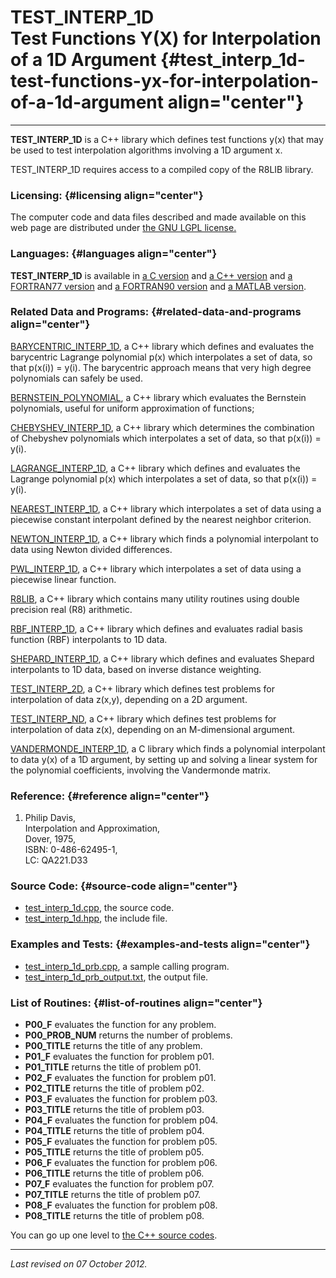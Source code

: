 TEST\_INTERP\_1D\
Test Functions Y(X) for Interpolation of a 1D Argument {#test_interp_1d-test-functions-yx-for-interpolation-of-a-1d-argument align="center"}
======================================================

------------------------------------------------------------------------

**TEST\_INTERP\_1D** is a C++ library which defines test functions y(x)
that may be used to test interpolation algorithms involving a 1D
argument x.

TEST\_INTERP\_1D requires access to a compiled copy of the R8LIB
library.

### Licensing: {#licensing align="center"}

The computer code and data files described and made available on this
web page are distributed under [the GNU LGPL
license.](../../txt/gnu_lgpl.txt)

### Languages: {#languages align="center"}

**TEST\_INTERP\_1D** is available in [a C
version](../../c_src/test_interp_1d/test_interp_1d.html) and [a C++
version](../../cpp_src/test_interp_1d/test_interp_1d.html) and [a
FORTRAN77 version](../../f77_src/test_interp_1d/test_interp_1d.html) and
[a FORTRAN90 version](../../f_src/test_interp_1d/test_interp_1d.html)
and [a MATLAB version](../../m_src/test_interp_1d/test_interp_1d.html).

### Related Data and Programs: {#related-data-and-programs align="center"}

[BARYCENTRIC\_INTERP\_1D](../../cpp_src/barycentric_interp_1d/barycentric_interp_1d.html),
a C++ library which defines and evaluates the barycentric Lagrange
polynomial p(x) which interpolates a set of data, so that p(x(i)) =
y(i). The barycentric approach means that very high degree polynomials
can safely be used.

[BERNSTEIN\_POLYNOMIAL](../../cpp_src/bernstein_polynomial/bernstein_polynomial.html),
a C++ library which evaluates the Bernstein polynomials, useful for
uniform approximation of functions;

[CHEBYSHEV\_INTERP\_1D](../../cpp_src/chebyshev_interp_1d/chebyshev_interp_1d.html),
a C++ library which determines the combination of Chebyshev polynomials
which interpolates a set of data, so that p(x(i)) = y(i).

[LAGRANGE\_INTERP\_1D](../../cpp_src/lagrange_interp_1d/lagrange_interp_1d.html),
a C++ library which defines and evaluates the Lagrange polynomial p(x)
which interpolates a set of data, so that p(x(i)) = y(i).

[NEAREST\_INTERP\_1D](../../cpp_src/nearest_interp_1d/nearest_interp_1d.html),
a C++ library which interpolates a set of data using a piecewise
constant interpolant defined by the nearest neighbor criterion.

[NEWTON\_INTERP\_1D](../../cpp_src/newton_interp_1d/newton_interp_1d.html),
a C++ library which finds a polynomial interpolant to data using Newton
divided differences.

[PWL\_INTERP\_1D](../../cpp_src/pwl_interp_1d/pwl_interp_1d.html), a C++
library which interpolates a set of data using a piecewise linear
function.

[R8LIB](../../cpp_src/r8lib/r8lib.html), a C++ library which contains
many utility routines using double precision real (R8) arithmetic.

[RBF\_INTERP\_1D](../../cpp_src/rbf_interp_1d/rbf_interp_1d.html), a C++
library which defines and evaluates radial basis function (RBF)
interpolants to 1D data.

[SHEPARD\_INTERP\_1D](../../cpp_src/shepard_interp_1d/shepard_interp_1d.html),
a C++ library which defines and evaluates Shepard interpolants to 1D
data, based on inverse distance weighting.

[TEST\_INTERP\_2D](../../cpp_src/test_interp_2d/test_interp_2d.html), a
C++ library which defines test problems for interpolation of data
z(x,y), depending on a 2D argument.

[TEST\_INTERP\_ND](../../cpp_src/test_interp_nd/test_interp_nd.html), a
C++ library which defines test problems for interpolation of data z(x),
depending on an M-dimensional argument.

[VANDERMONDE\_INTERP\_1D](../../c_src/vandermonde_interp_1d/vandermonde_interp_1d.html),
a C library which finds a polynomial interpolant to data y(x) of a 1D
argument, by setting up and solving a linear system for the polynomial
coefficients, involving the Vandermonde matrix.

### Reference: {#reference align="center"}

1.  Philip Davis,\
    Interpolation and Approximation,\
    Dover, 1975,\
    ISBN: 0-486-62495-1,\
    LC: QA221.D33

### Source Code: {#source-code align="center"}

-   [test\_interp\_1d.cpp](test_interp_1d.cpp), the source code.
-   [test\_interp\_1d.hpp](test_interp_1d.hpp), the include file.

### Examples and Tests: {#examples-and-tests align="center"}

-   [test\_interp\_1d\_prb.cpp](test_interp_1d_prb.cpp), a sample
    calling program.
-   [test\_interp\_1d\_prb\_output.txt](test_interp_1d_prb_output.txt),
    the output file.

### List of Routines: {#list-of-routines align="center"}

-   **P00\_F** evaluates the function for any problem.
-   **P00\_PROB\_NUM** returns the number of problems.
-   **P00\_TITLE** returns the title of any problem.
-   **P01\_F** evaluates the function for problem p01.
-   **P01\_TITLE** returns the title of problem p01.
-   **P02\_F** evaluates the function for problem p01.
-   **P02\_TITLE** returns the title of problem p02.
-   **P03\_F** evaluates the function for problem p03.
-   **P03\_TITLE** returns the title of problem p03.
-   **P04\_F** evaluates the function for problem p04.
-   **P04\_TITLE** returns the title of problem p04.
-   **P05\_F** evaluates the function for problem p05.
-   **P05\_TITLE** returns the title of problem p05.
-   **P06\_F** evaluates the function for problem p06.
-   **P06\_TITLE** returns the title of problem p06.
-   **P07\_F** evaluates the function for problem p07.
-   **P07\_TITLE** returns the title of problem p07.
-   **P08\_F** evaluates the function for problem p08.
-   **P08\_TITLE** returns the title of problem p08.

You can go up one level to [the C++ source codes](../cpp_src.html).

------------------------------------------------------------------------

*Last revised on 07 October 2012.*
